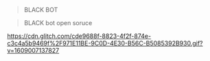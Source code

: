 

>BLACK BOT


>BLACK bot open soruce 


https://cdn.glitch.com/cde9688f-8823-4f2f-874e-c3c4a5b9469f%2F971E11BE-9C0D-4E30-B56C-B5085392B930.gif?v=1609007137827